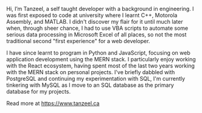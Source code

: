 Hi, I’m Tanzeel, a self taught developer with a background in engineering. I was first exposed to code at university where I learnt C++, Motorola Assembly, and MATLAB. I didn't discover my flair for it until much later when, through sheer chance, I had to use VBA scripts to automate some serious data processing in Microsoft Excel of all places, so not the most traditional second "first experience" for a web developer.

I have since learnt to program in Python and JavaScript, focusing on web application development using the MERN stack. I particularly enjoy working with the React ecosystem, having spent most of the last two years working with the MERN stack on personal projects. I've briefly dabbled with PostgreSQL and continuing my experimentation with SQL, I'm currently tinkering with MySQL as I move to an SQL database as the primary database for my projects.

Read more at https://www.tanzeel.ca
